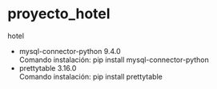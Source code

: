 # proyecto_hotel
hotel
<ul>
    <li>mysql-connector-python 9.4.0</br>
    Comando instalación: pip install mysql-connector-python
    <li>prettytable 3.16.0</br>
    Comando instalación: pip install prettytable